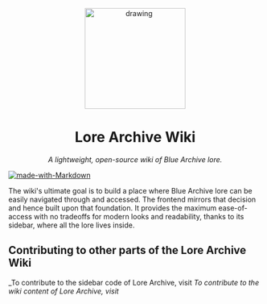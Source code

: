 <p align="center">
  <img src="https://github.com/user-attachments/assets/5efff69b-cb96-4190-b7cc-8d23cd389c5d" alt="drawing" width="200"/>
</p>

<div align="center">
<h1>Lore Archive Wiki</h1>
<em>A lightweight, open-source wiki of Blue Archive lore.</em>
</div>

[![made-with-Markdown](https://img.shields.io/badge/Made%20with-Markdown-1f425f.svg)](https://www.markdownguide.org/)



The wiki's ultimate goal is to build a place where Blue Archive lore can be easily navigated through and accessed. The frontend mirrors that decision and hence built upon that foundation. It provides the maximum ease-of-access with no tradeoffs for modern looks and readability, thanks to its sidebar, where all the lore lives inside.


## Contributing to other parts of the Lore Archive Wiki


_To contribute to the sidebar code of Lore Archive, visit
_To contribute to the wiki content of Lore Archive, visit_
